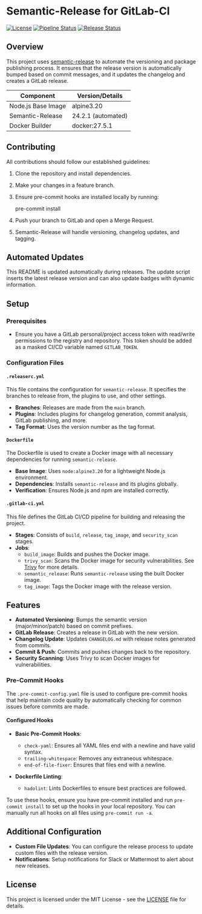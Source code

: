 # Semantic-Release for GitLab-CI

[![License](https://img.shields.io/badge/license-MIT-blue.svg)](LICENSE)
[![Pipeline Status](https://gitlab.com/bruhsb/gitlab-semantic-release/badges/master/pipeline.svg)](https://gitlab.com/bruhsb/gitlab-semantic-release/pipelines)
[![Release Status](https://img.shields.io/badge/release-1.0.0-blue)](https://gitlab.com/bruhsb/gitlab-semantic-release/-/releases)

## Overview

This project uses [semantic-release](https://github.com/semantic-release/semantic-release) to automate the versioning and package publishing process. It ensures that the release version is automatically bumped based on commit messages, and it updates the changelog and creates a GitLab release.

| Component          | Version/Details    |
| ------------------ | ------------------ |
| Node.js Base Image | alpine3.20         |
| Semantic-Release   | 24.2.1 (automated) |
| Docker Builder     | docker:27.5.1      |

## Contributing

All contributions should follow our established guidelines:

1. Clone the repository and install dependencies.
2. Make your changes in a feature branch.
3. Ensure pre-commit hooks are installed locally by running:

   pre-commit install

4. Push your branch to GitLab and open a Merge Request.
5. Semantic-Release will handle versioning, changelog updates, and tagging.

## Automated Updates

This README is updated automatically during releases. The update script inserts the latest release version and can also update badges with dynamic information.

## Setup

### Prerequisites

- Ensure you have a GitLab personal/project access token with read/write permissions to the registry and repository. This token should be added as a masked CI/CD variable named `GITLAB_TOKEN`.

### Configuration Files

#### `.releaserc.yml`

This file contains the configuration for `semantic-release`. It specifies the branches to release from, the plugins to use, and other settings.

- **Branches**: Releases are made from the `main` branch.
- **Plugins**: Includes plugins for changelog generation, commit analysis, GitLab publishing, and more.
- **Tag Format**: Uses the version number as the tag format.

#### `Dockerfile`

The Dockerfile is used to create a Docker image with all necessary dependencies for running `semantic-release`.

- **Base Image**: Uses `node:alpine3.20` for a lightweight Node.js environment.
- **Dependencies**: Installs `semantic-release` and its plugins globally.
- **Verification**: Ensures Node.js and npm are installed correctly.

#### `.gitlab-ci.yml`

This file defines the GitLab CI/CD pipeline for building and releasing the project.

- **Stages**: Consists of `build`, `release`, `tag_image`, and `security_scan` stages.
- **Jobs**:
  - `build_image`: Builds and pushes the Docker image.
  - `trivy_scan`: Scans the Docker image for security vulnerabilities. See [Trivy](https://github.com/aquasecurity/trivy) for more details.
  - `semantic_release`: Runs `semantic-release` using the built Docker image.
  - `tag_image`: Tags the Docker image with the release version.

## Features

- **Automated Versioning**: Bumps the semantic version (major/minor/patch) based on commit prefixes.
- **GitLab Release**: Creates a release in GitLab with the new version.
- **Changelog Update**: Updates `CHANGELOG.md` with release notes generated from commits.
- **Commit & Push**: Commits and pushes changes back to the repository.
- **Security Scanning**: Uses Trivy to scan Docker images for vulnerabilities.

### Pre-Commit Hooks

The `.pre-commit-config.yaml` file is used to configure pre-commit hooks that help maintain code quality by automatically checking for common issues before commits are made.

#### Configured Hooks

- **Basic Pre-Commit Hooks**:

  - `check-yaml`: Ensures all YAML files end with a newline and have valid syntax.
  - `trailing-whitespace`: Removes any extraneous whitespace.
  - `end-of-file-fixer`: Ensures that files end with a newline.

- **Dockerfile Linting**:
  - `hadolint`: Lints Dockerfiles to ensure best practices are followed.

To use these hooks, ensure you have pre-commit installed and run `pre-commit install` to set up the hooks in your local repository. You can manually run all hooks on all files using `pre-commit run -a`.

## Additional Configuration

- **Custom File Updates**: You can configure the release process to update custom files with the release version.
- **Notifications**: Setup notifications for Slack or Mattermost to alert about new releases.

## License

This project is licensed under the MIT License - see the [LICENSE](LICENSE) file for details.
